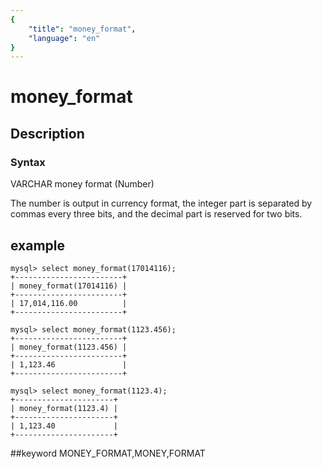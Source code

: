 ```yaml
---
{
    "title": "money_format",
    "language": "en"
}
---
```


<!-- 
Licensed to the Apache Software Foundation (ASF) under one
or more contributor license agreements.  See the NOTICE file
distributed with this work for additional information
regarding copyright ownership.  The ASF licenses this file
to you under the Apache License, Version 2.0 (the
"License"); you may not use this file except in compliance
with the License.  You may obtain a copy of the License at

  http://www.apache.org/licenses/LICENSE-2.0

Unless required by applicable law or agreed to in writing,
software distributed under the License is distributed on an
"AS IS" BASIS, WITHOUT WARRANTIES OR CONDITIONS OF ANY
KIND, either express or implied.  See the License for the
specific language governing permissions and limitations
under the License.
-->

# money_format
## Description
### Syntax

VARCHAR money format (Number)


The number is output in currency format, the integer part is separated by commas every three bits, and the decimal part is reserved for two bits.

## example

```
mysql> select money_format(17014116);
+------------------------+
| money_format(17014116) |
+------------------------+
| 17,014,116.00          |
+------------------------+

mysql> select money_format(1123.456);
+------------------------+
| money_format(1123.456) |
+------------------------+
| 1,123.46               |
+------------------------+

mysql> select money_format(1123.4);
+----------------------+
| money_format(1123.4) |
+----------------------+
| 1,123.40             |
+----------------------+
```
##keyword
MONEY_FORMAT,MONEY,FORMAT
